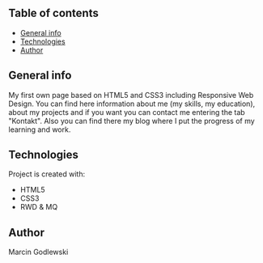## Table of contents
* [General info](#general-info)
* [Technologies](#technologies)
* [Author](#author)

## General info
My first own page based on HTML5 and CSS3 including Responsive Web Design. 
You can find here information about me (my skills, my education), about my projects and if you want you can contact me entering the tab "Kontakt".
Also you can find there my blog where I put the progress of my learning and work.
	
## Technologies
Project is created with:
* HTML5
* CSS3
* RWD & MQ

## Author
Marcin Godlewski
